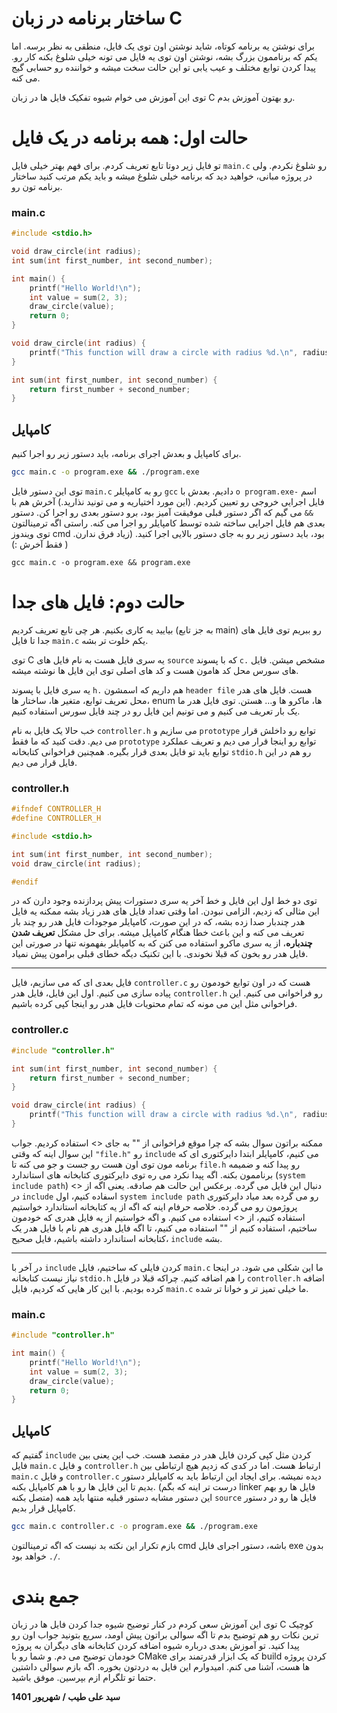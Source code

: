 # ساختار برنامه در زبان C
برای نوشتن یه برنامه کوتاه، شاید نوشتن اون توی یک فایل، منطقی به نظر برسه. اما یکم که برناممون بزرگ بشه، نوشتن اون توی یه فایل می تونه خیلی شلوغ بکنه کار رو. پیدا کردن توابع مختلف و عیب یابی تو این حالت سخت میشه و خواننده رو حسابی گیج می کنه.

توی این آموزش می خوام شیوه تفکیک فایل ها در زبان C رو بهتون آموزش بدم. 


# حالت اول: همه برنامه در یک فایل
تو فایل زیر دوتا تابع تعریف کردم. برای فهم بهتر خیلی فایل `main.c` رو شلوغ نکردم. ولی در پروژه مبانی، خواهید دید که برنامه خیلی شلوغ میشه و باید یکم مرتب کنید ساختار برنامه تون رو.
### main.c
```c
#include <stdio.h>

void draw_circle(int radius);
int sum(int first_number, int second_number);

int main() {
    printf("Hello World!\n");
    int value = sum(2, 3);
    draw_circle(value);
    return 0;
}

void draw_circle(int radius) {
    printf("This function will draw a circle with radius %d.\n", radius);
}

int sum(int first_number, int second_number) {
    return first_number + second_number;
}
```

## کامپایل
برای کامپایل و بعدش اجرای برنامه، باید دستور زیر رو اجرا کنیم.
```sh
gcc main.c -o program.exe && ./program.exe
```
توی این دستور فایل `main.c` رو به کامپایلر `gcc` دادیم. 
بعدش با `o program.exe-` اسم فایل اجرایی خروجی رو تعیین کردیم. (این مورد اختیاریه و می تونید نذارید.)
آخرش هم با `&&` می گیم که اگر دستور قبلی موفیقت آمیز بود، برو دستور بعدی رو اجرا کن.
دستور بعدی هم فایل اجرایی ساخته شده توسط کامپایلر رو اجرا می کنه.
راستی اگه ترمینالتون توی ویندوز cmd بود، باید دستور زیر رو به جای دستور بالایی اجرا کنید. (زیاد فرق ندارن. فقط آخرش :) )
```
gcc main.c -o program.exe && program.exe
```

# حالت دوم: فایل های جدا
بیایید یه کاری بکنیم. هر چی تابع تعریف کردیم (به جز تابع main) رو ببریم توی فایل های  جدا تا فایل `main.c` یکم خلوت تر بشه.

توی C یه سری فایل هست به نام فایل های  `source` که با پسوند `c.` مشخص میشن. فایل های سورس محل کد هامون هست و کد های اصلی توی این فایل ها نوشته میشه.

یه سری فایل با پسوند `h.` هم داریم که اسمشون `header file` هست. فایل های هدر محل تعریف توابع، متغیر ها، ساختار ها، enum ها، ماکرو ها و... هستن. توی فایل هدر ما یک بار تعریف می کنیم و می تونیم این فایل رو در چند فایل سورس استفاده کنیم.



خب حالا یک فایل به نام `controller.h` می سازیم و `prototype` توابع رو داخلش قرار می دیم. دقت کنید که ما فقط `prototype` توابع رو اینجا قرار می دیم و تعریف عملکرد توابع باید تو فایل بعدی قرار بگیره. همچنین فراخوانی کتابخانه `stdio.h` رو هم در این فایل قرار می دیم. 
### controller.h
```c
#ifndef CONTROLLER_H
#define CONTROLLER_H

#include <stdio.h>

int sum(int first_number, int second_number);
void draw_circle(int radius);

#endif
```
توی دو خط اول این فایل و خط آخر یه سری دستورات پیش پردازنده وجود دارن که در این مثالی که زدیم، الزامی نبودن. اما وقتی تعداد فایل های هدر زیاد بشه ممکنه یه فایل هدر چندبار صدا زده بشه، که در این صورت، کامپایلر موجودات فایل هدر رو چند بار تعریف می کنه و این باعث خطا هنگام کامپایل میشه. برای حل مشکل **تعریف شدن چندباره**، از یه سری ماکرو استفاده می کنن که به کامپایلر بفهمونه تنها در صورتی این فایل هدر رو بخون که قبلا نخوندی. با این  تکنیک دیگه خطای قبلی برامون پیش نمیاد.


---


فایل بعدی ای که می سازیم، فایل `controller.c` هست که در اون توابع خودمون رو پیاده سازی می کنیم. اول این فایل، فایل هدر `controller.h` رو فراخوانی می کنیم. این فراخوانی مثل این می مونه که تمام محتویات فایل هدر رو اینجا کپی کرده باشیم.
### controller.c
```c
#include "controller.h"

int sum(int first_number, int second_number) {
    return first_number + second_number;
}

void draw_circle(int radius) {
    printf("This function will draw a circle with radius %d.\n", radius);
}
```
ممکنه براتون سوال بشه که چرا موقع فراخوانی از "" به جای <> استفاده کردیم. جواب این سوال اینه که وقتی `"file.h"` رو `include` می کنیم، کامپایلر ابتدا دایرکتوری ای که برنامه مون توی اون هست رو جست و جو می کنه تا `file.h` رو پیدا کنه و ضمیمه برناممون بکنه. اگه پیدا نکرد می ره توی دایرکتوری کتابخانه های استاندارد (`system include path`) دنبال این فایل می گرده. برعکس این حالت هم صادقه. یعنی اگه از <> در `include` اسفاده کنیم، اول `system include path` رو می گرده بعد میاد دایرکتوری پروژمون رو می گرده. خلاصه حرفام اینه که اگه از یه کتابخانه استاندارد خواستیم استفاده کنیم، از <> استفاده می کنیم. و اگه خواستیم از یه فایل هدری که خودمون ساختیم، استفاده کنیم از "" استفاده می کنیم، تا اگه فایل هدری هم نام با فایل هدر یک کتابخانه استاندارد داشته باشیم، فایل صحیح، `include` بشه.

---

در آخر با `include` کردن فایلی که ساختیم، فایل `main.c` ما این شکلی می شود. در اینجا نیاز نیست کتابخانه `stdio.h` را هم اضافه کنیم. چراکه قبلا در فایل `controller.h` اضافه کرده بودیم. با این کار هایی که کردیم، فایل `main.c` ما خیلی تمیز تر و خوانا تر شده.

### main.c
```c
#include "controller.h"

int main() {
    printf("Hello World!\n");
    int value = sum(2, 3);
    draw_circle(value);
    return 0;
}
```
## کامپایل
گفتیم که `include` کردن مثل کپی کردن فایل هدر در مقصد هست. خب این یعنی بین فایل `main.c` و فایل `controller.h` ارتباط هست. اما در کدی که زدیم هیچ ارتباطی بین `main.c` و فایل `controller.c` دیده نمیشه. برای ایجاد این ارتباط باید به کامپایلر دستور بدیم تا این فایل ها رو با هم کامپایل بکنه. (درست تر اینه که بگم linker فایل ها رو بهم متصل بکنه) این دستور مشابه دستور قبلیه منتها باید همه `source` فایل ها رو در دستور کامپایل قرار بدیم.
```sh
gcc main.c controller.c -o program.exe && ./program.exe
```
بازم تکرار این نکته بد نیست که اگه ترمینالتون cmd باشه، دستور اجرای فایل exe بدون `/.` خواهد بود.

# جمع بندی
توی این آموزش سعی کردم در کنار توضیح شیوه جدا کردن فایل ها در زبان C کوچیک ترین نکات  رو هم توضیح بدم تا اگه سوالی براتون پیش اومد، سریع بتونید جواب اون رو پیدا کنید. تو آموزش بعدی درباره شیوه اضافه کردن کتابخانه های دیگران به پروژه خودمان توضیح می دم. و شما رو با CMake که یک ابزار قدرتمند برای build کردن پروژه ها هست، آشنا می کنم.
امیدوارم این فایل به دردتون بخوره. اگه بازم سوالی داشتین حتما تو تلگرام ازم بپرسین. موفق باشید. 

**سید علی طیب / شهریور 1401**
